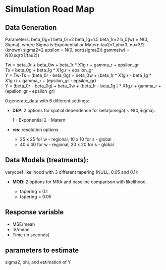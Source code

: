 # Simulation Road Map

## Data Generation

Parameters: 
beta_0g=1
beta_0r=2
beta_1g=1.5
beta_1r=2
b_0(w) = N(0, Sigma), where Sigma is Exponential or Matern
tau2=1,phi=3, nu=3/2 (known)
sigma2=2
epsilon = N(0, sqrt(sigma2))
gamma(w) = N(0,sqrt(1/tau2))

Tw = beta_0r + beta_0w + beta_1r * X1g.r + gamma_r + epsilon_gr  
Ts = beta_0g + beta_1g * X1g.r + epsilon_gr  
Y = Tw-Ts = (beta_0r - beta_0g) + beta_0w + (beta_1r * X1g.r - beta_1g * X1g.r) + gamma_r + (epsilon_gr - epsilon_gr)    
Y = (beta_0r - beta_0g) + beta_0w + (beta_1r  - beta_1g ) * X1g.r + gamma_r + (epsilon_gr - epsilon_gr)    


0.generate_data with 6 different settings: 

* **DEP**: 2 options for spatial dependence for beta(omega) ~ N(0,Sigma). 

    1 - Exponential
    2 - Matern
    
* **res**: resolution options

    - 25 x 25 for w - regional, 10 x 10 for s - global
    - 40 x 40 for w - regional, 20 x 20 for s - global
    

## Data Models (treatments):

varycoef likelihood with 3 different tapering (NULL, 0.05 and 0.1):

* **MOD**: 2 options for MRA and baseline comparison with likelihood. 

    - tapering = 0.1
    - tapering = 0.05

## Response variable

* MSE/mean
* IS/mean
* Time (in seconds)

## parameters to estimate

sigma2, phi, and estimation of Y


